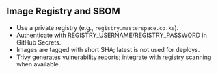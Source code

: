 Image Registry and SBOM
-----------------------

- Use a private registry (e.g., `registry.masterspace.co.ke`).
- Authenticate with REGISTRY_USERNAME/REGISTRY_PASSWORD in GitHub Secrets.
- Images are tagged with short SHA; latest is not used for deploys.
- Trivy generates vulnerability reports; integrate with registry scanning when available.


